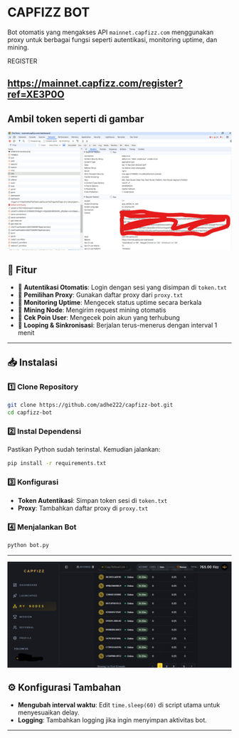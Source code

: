 # CAPFIZZ BOT
Bot otomatis yang mengakses API `mainnet.capfizz.com` menggunakan proxy untuk berbagai fungsi seperti autentikasi, monitoring uptime, dan mining.

REGISTER
## https://mainnet.capfizz.com/register?ref=XE3P0O

## Ambil token seperti di gambar
![banner](./cookie.png)
## 📌 Fitur
- 🔹 **Autentikasi Otomatis**: Login dengan sesi yang disimpan di `token.txt`
- 🔹 **Pemilihan Proxy**: Gunakan daftar proxy dari `proxy.txt`
- 🔹 **Monitoring Uptime**: Mengecek status uptime secara berkala
- 🔹 **Mining Node**: Mengirim request mining otomatis
- 🔹 **Cek Poin User**: Mengecek poin akun yang terhubung
- 🔹 **Looping & Sinkronisasi**: Berjalan terus-menerus dengan interval 1 menit

---

## 📥 Instalasi

### 1️⃣ **Clone Repository**
```bash
git clone https://github.com/adhe222/capfizz-bot.git
cd capfizz-bot
```

### 2️⃣ **Instal Dependensi**
Pastikan Python sudah terinstal. Kemudian jalankan:
```bash
pip install -r requirements.txt
```

### 3️⃣ **Konfigurasi**
- **Token Autentikasi**: Simpan token sesi di `token.txt`
- **Proxy**: Tambahkan daftar proxy di `proxy.txt`

### 4️⃣ **Menjalankan Bot**
```bash
python bot.py
```

---
![banner](./img2.png)

## ⚙️ Konfigurasi Tambahan
- **Mengubah interval waktu**: Edit `time.sleep(60)` di script utama untuk menyesuaikan delay.
- **Logging**: Tambahkan logging jika ingin menyimpan aktivitas bot.

---

